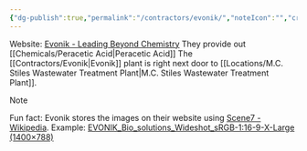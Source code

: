 ```yaml
---
{"dg-publish":true,"permalink":"/contractors/evonik/","noteIcon":"","created":"2025-01-31T11:43:57.434-06:00"}
---
```


Website: [Evonik - Leading Beyond Chemistry](https://www.evonik.com/en.html)
They provide out [[Chemicals/Peracetic Acid\|Peracetic Acid]]
The [[Contractors/Evonik\|Evonik]] plant is right next door to [[Locations/M.C. Stiles Wastewater Treatment Plant\|M.C. Stiles Wastewater Treatment Plant]].

> [!NOTE]
> Fun fact:
> Evonik stores the images on their website using [Scene7 - Wikipedia](https://en.wikipedia.org/wiki/Scene7). Example: [EVONIK_Bio_solutions_Wideshot_sRGB-1:16-9-X-Large (1400×788)](https://s7g10.scene7.com/is/image/evonik/EVONIK_Bio_solutions_Wideshot_sRGB-1:16-9-X-Large)
> 
